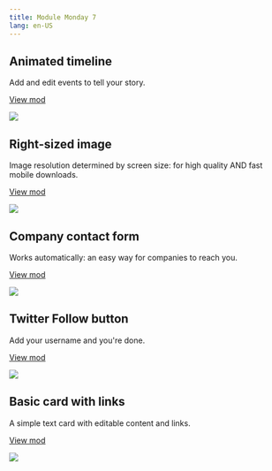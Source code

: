 ```yaml
---
title: Module Monday 7
lang: en-US
---
```


## Animated timeline
Add and edit events to tell your story.

<a class="btn btn-sm" href="https://anymod.com/mod/nmnko?v=30">View mod</a>

<a href="https://anymod.com/mod/nmnko?v=30">
  <img src="https://res.cloudinary.com/component/image/upload/v1533349933/timeline_50_yolluz.gif"/>
</a>

## Right-sized image
Image resolution determined by screen size: for high quality AND fast mobile downloads.

<a class="btn btn-sm" href="https://anymod.com/mod/kbadr?v=20">View mod</a>

<a href="https://anymod.com/mod/kbadr?v=20">
  <img src="https://res.cloudinary.com/component/image/upload/v1533349931/responsive-image_w1je1h.jpg"/>
</a>

## Company contact form
Works automatically: an easy way for companies to reach you.

<a class="btn btn-sm" href="https://anymod.com/mod/lraln?v=30">View mod</a>

<a href="https://anymod.com/mod/lraln?v=30">
  <img src="https://res.cloudinary.com/component/image/upload/v1533349931/company-form_nwqed7.png"/>
</a>

## Twitter Follow button
Add your username and you're done.

<a class="btn btn-sm" href="https://anymod.com/mod/mlbao?h1=1&h2=1">View mod</a>

<a href="https://anymod.com/mod/mlbao?h1=1&h2=1">
  <img src="https://res.cloudinary.com/component/image/upload/v1533349931/twitter_hyaos6.png"/>
</a>

## Basic card with links
A simple text card with editable content and links.

<a class="btn btn-sm" href="https://anymod.com/mod/enbmb?h1=50&h2=100&v=20">View mod</a>

<a href="https://anymod.com/mod/enbmb?h1=50&h2=100&v=20">
  <img src="https://res.cloudinary.com/component/image/upload/v1533349931/basic-card_un3ina.png"/>
</a>